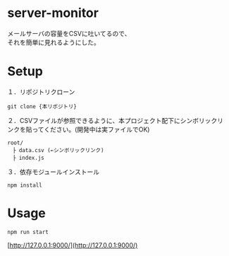 # server-monitor

メールサーバの容量をCSVに吐いてるので、  
それを簡単に見れるようにした。

# Setup

１．リポジトリクローン

```
git clone {本リポジトリ}
```

２．CSVファイルが参照できるように、本プロジェクト配下にシンボリックリンクを貼ってください。(開発中は実ファイルでOK)

```
root/
　├ data.csv (←シンボリックリンク)
　├ index.js
```

３．依存モジュールインストール

```
npm install
```

# Usage

```
npm run start
```
[http://127.0.0.1:9000/](http://127.0.0.1:9000/)
